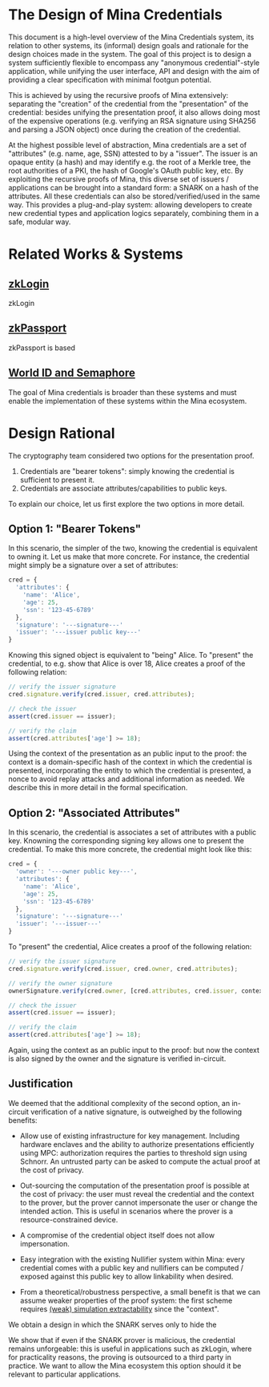 # The Design of Mina Credentials

This document is a high-level overview of the Mina Credentials system,
its relation to other systems, its (informal) design goals and rationale for the design choices made in the system.
The goal of this project is to design a system sufficiently flexible to encompass any "anonymous credential"-style application,
while unifying the user interface, API and design with the aim of providing a clear specification with minimal footgun potential.

This is achieved by using the recursive proofs of Mina extensively:
separating the "creation" of the credential from the "presentation" of the credential:
besides unifying the presentation proof, it also allows doing most of the expensive operations (e.g. verifying an RSA signature using SHA256 and parsing a JSON object) once during the creation of the credential.

At the highest possible level of abstraction, Mina credentials
are a set of "attributes" (e.g. name, age, SSN) attested to by a "issuer".
The issuer is an opaque entity (a hash) and may identify e.g. the root of a Merkle tree,
the root authorities of a PKI, the hash of Google's OAuth public key, etc.
By exploiting the recursive proofs of Mina, this diverse set of issuers / applications
can be brought into a standard form: a SNARK on a hash of the attributes.
All these credentials can also be stored/verified/used in the same way.
This provides a plug-and-play system:
allowing developers to create new credential types and application logics separately, combining them in a safe, modular way.

# Related Works & Systems

## [zkLogin](https://docs.sui.io/concepts/cryptography/zklogin)

zkLogin

## [zkPassport](https://zkpassport.id/)

zkPassport is based

## [World ID and Semaphore](https://worldcoin.org/blog/worldcoin/intro-zero-knowledge-proofs-semaphore-application-world-id)


The goal of Mina credentials is broader than these systems and must enable
the implementation of these systems within the Mina ecosystem.

# Design Rational

The cryptography team considered two options for the presentation proof.

1. Credentials are "bearer tokens": simply knowing the credential is sufficient to present it.
2. Credentials are associate attributes/capabilities to public keys.

To explain our choice, let us first explore the two options in more detail.

## Option 1: "Bearer Tokens"

In this scenario, the simpler of the two, knowing the credential is equivalent to owning it.
Let us make that more concrete. For instance, the credential might simply be a signature over a set of attributes:

```javascript
cred = {
  'attributes': {
    'name': 'Alice',
    'age': 25,
    'ssn': '123-45-6789'
  },
  'signature': '---signature---'
  'issuer': '---issuer public key---'
}
```

Knowing this signed object is equivalent to "being" Alice.
To "present" the credential, to e.g. show that Alice is over 18, Alice creates a proof of the following relation:

```javascript
// verify the issuer signature
cred.signature.verify(cred.issuer, cred.attributes);

// check the issuer
assert(cred.issuer == issuer);

// verify the claim
assert(cred.attributes['age'] >= 18);
```

Using the context of the presentation as an public input to the proof:
the context is a domain-specific hash of the context in which the credential is presented,
incorporating the entity to which the credential is presented, a nonce to avoid replay attacks and additional information as needed.
We describe this in more detail in the formal specification.

## Option 2: "Associated Attributes"

In this scenario, the credential is associates a set of attributes with a public key.
Knowning the corresponding signing key allows one to present the credential.
To make this more concrete, the credential might look like this:

```javascript
cred = {
  'owner': '---owner public key---',
  'attributes': {
    'name': 'Alice',
    'age': 25,
    'ssn': '123-45-6789'
  },
  'signature': '---signature---'
  'issuer': '---issuer---'
}
```

To "present" the credential, Alice creates a proof of the following relation:

```javascript
// verify the issuer signature
cred.signature.verify(cred.issuer, cred.owner, cred.attributes);

// verify the owner signature
ownerSignature.verify(cred.owner, [cred.attributes, cred.issuer, context]);

// check the issuer
assert(cred.issuer == issuer);

// verify the claim
assert(cred.attributes['age'] >= 18);
```

Again, using the context as an public input to the proof: but now the context is also signed by the owner
and the signature is verified in-circuit.

## Justification

We deemed that the additional complexity of the second option,
an in-circuit verification of a native signature,
is outweighed by the following benefits:

- Allow use of existing infrastructure for key management.
  Including hardware enclaves and the ability to authorize presentations efficiently using MPC:
  authorization requires the parties to threshold sign using Schnorr.
  An untrusted party can be asked to compute the actual proof at the cost of privacy.

- Out-sourcing the computation of the presentation proof is possible at the cost of privacy:
  the user must reveal the credential and the context to the prover, but the prover cannot impersonate the user or change the intended action.
  This is useful in scenarios where the prover is a resource-constrained device.

- A compromise of the credential object itself does not allow impersonation.

- Easy integration with the existing Nullifier system within Mina: every credential comes with a public key
  and nullifiers can be computed / exposed against this public key to allow linkability when desired.

- From a theoretical/robustness perspective, a small benefit is that we can assume weaker properties of the proof system:
  the first scheme requires [(weak) simulation extractability](https://eprint.iacr.org/2020/1306.pdf) since the "context".

We obtain a design in which the SNARK serves only to hide the

We show that if even if the SNARK prover is malicious, the credential remains unforgeable:
this is useful in applications such as zkLogin, where for practicality reasons, the proving is outsourced to a third party in practice.
We want to allow the Mina ecosystem this option should it be relevant to particular applications.
